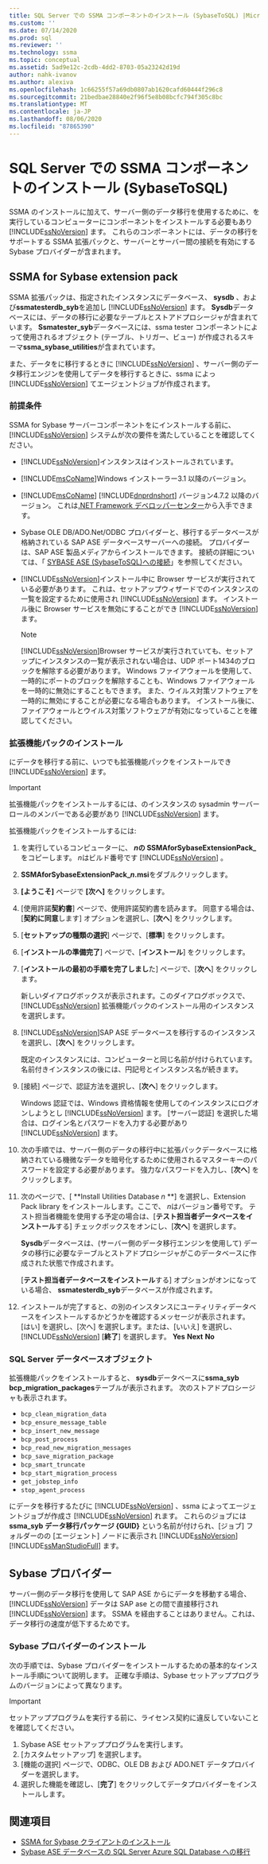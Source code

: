 ```yaml
---
title: SQL Server での SSMA コンポーネントのインストール (SybaseToSQL) |Microsoft Docs
ms.custom: ''
ms.date: 07/14/2020
ms.prod: sql
ms.reviewer: ''
ms.technology: ssma
ms.topic: conceptual
ms.assetid: 5ad9e12c-2cdb-4dd2-8703-05a23242d19d
author: nahk-ivanov
ms.author: alexiva
ms.openlocfilehash: 1c66255f57a69db0807ab1620cafd60444f296c8
ms.sourcegitcommit: 21bedbae28840e2f96f5e8b08bcfc794f305c8bc
ms.translationtype: MT
ms.contentlocale: ja-JP
ms.lasthandoff: 08/06/2020
ms.locfileid: "87865390"
---
```

# <a name="installing-ssma-components-on-sql-server-sybasetosql"></a>SQL Server での SSMA コンポーネントのインストール (SybaseToSQL)

SSMA のインストールに加えて、サーバー側のデータ移行を使用するために、を実行しているコンピューターにコンポーネントをインストールする必要もあり [!INCLUDE[ssNoVersion](../../includes/ssnoversion-md.md)] ます。 これらのコンポーネントには、データの移行をサポートする SSMA 拡張パックと、サーバーとサーバー間の接続を有効にする Sybase プロバイダーが含まれます。

## <a name="ssma-for-sybase-extension-pack"></a>SSMA for Sybase extension pack

SSMA 拡張パックは、指定されたインスタンスにデータベース、 **sysdb** 、および**ssmatesterdb_syb**を追加し [!INCLUDE[ssNoVersion](../../includes/ssnoversion-md.md)] ます。 **Sysdb**データベースには、データの移行に必要なテーブルとストアドプロシージャが含まれています。 **Ssmatester_syb**データベースには、ssma tester コンポーネントによって使用されるオブジェクト (テーブル、トリガー、ビュー) が作成されるスキーマ**ssma_sybase_utilities**が含まれています。

また、データをに移行するときに [!INCLUDE[ssNoVersion](../../includes/ssnoversion-md.md)] 、サーバー側のデータ移行エンジンを使用してデータを移行するときに、ssma によっ [!INCLUDE[ssNoVersion](../../includes/ssnoversion-md.md)] てエージェントジョブが作成されます。

### <a name="prerequisites"></a>前提条件

SSMA for Sybase サーバーコンポーネントをにインストールする前に、 [!INCLUDE[ssNoVersion](../../includes/ssnoversion-md.md)] システムが次の要件を満たしていることを確認してください。

- [!INCLUDE[ssNoVersion](../../includes/ssnoversion-md.md)]インスタンスはインストールされています。
- [!INCLUDE[msCoName](../../includes/msconame_md.md)]Windows インストーラー3.1 以降のバージョン。
- [!INCLUDE[msCoName](../../includes/msconame_md.md)] [!INCLUDE[dnprdnshort](../../includes/dnprdnshort_md.md)] バージョン4.7.2 以降のバージョン。 これは[.NET Framework デベロッパーセンター](https://go.microsoft.com/fwlink/?LinkId=48882)から入手できます。
- Sybase OLE DB/ADO.Net/ODBC プロバイダーと、移行するデータベースが格納されている SAP ASE データベースサーバーへの接続。 プロバイダーは、SAP ASE 製品メディアからインストールできます。 接続の詳細については、「 [SYBASE ASE &#40;SybaseToSQL&#41;への接続](../../ssma/sybase/connecting-to-sybase-ase-sybasetosql.md)」を参照してください。
- [!INCLUDE[ssNoVersion](../../includes/ssnoversion-md.md)]インストール中に Browser サービスが実行されている必要があります。 これは、セットアップウィザードでのインスタンスの一覧を設定するために使用され [!INCLUDE[ssNoVersion](../../includes/ssnoversion-md.md)] ます。 インストール後に Browser サービスを無効にすることができ [!INCLUDE[ssNoVersion](../../includes/ssnoversion-md.md)] ます。

  > [!NOTE]
  > [!INCLUDE[ssNoVersion](../../includes/ssnoversion-md.md)]Browser サービスが実行されていても、セットアップにインスタンスの一覧が表示されない場合は、UDP ポート1434のブロックを解除する必要があります。 Windows ファイアウォールを使用して、一時的にポートのブロックを解除することも、Windows ファイアウォールを一時的に無効にすることもできます。 また、ウイルス対策ソフトウェアを一時的に無効にすることが必要になる場合もあります。 インストール後に、ファイアウォールとウイルス対策ソフトウェアが有効になっていることを確認してください。

### <a name="installing-the-extension-pack"></a>拡張機能パックのインストール

にデータを移行する前に、いつでも拡張機能パックをインストールでき [!INCLUDE[ssNoVersion](../../includes/ssnoversion-md.md)] ます。

> [!IMPORTANT]
> 拡張機能パックをインストールするには、のインスタンスの sysadmin サーバーロールのメンバーである必要があり [!INCLUDE[ssNoVersion](../../includes/ssnoversion-md.md)] ます。

拡張機能パックをインストールするには:

1. を実行しているコンピューターに、 ***n*の SSMAforSybaseExtensionPack_** をコピーします。 *n*はビルド番号です [!INCLUDE[ssNoVersion](../../includes/ssnoversion-md.md)] 。
2. **SSMAforSybaseExtensionPack_*n*.msi**をダブルクリックします。
3. **[ようこそ]** ページで **[次へ]** をクリックします。
4. [使用許諾**契約書**] ページで、使用許諾契約書を読みます。 同意する場合は、[**契約に同意**します] オプションを選択し、[**次へ**] をクリックします。
5. [**セットアップの種類の選択**] ページで、[**標準**] をクリックします。
6. [**インストールの準備完了**] ページで、[**インストール**] をクリックします。
7. [**インストールの最初の手順を完了しまし**た] ページで、[**次へ**] をクリックします。

   新しいダイアログボックスが表示されます。このダイアログボックスで、 [!INCLUDE[ssNoVersion](../../includes/ssnoversion-md.md)] 拡張機能パックのインストール用のインスタンスを選択します。

8. [!INCLUDE[ssNoVersion](../../includes/ssnoversion-md.md)]SAP ASE データベースを移行するのインスタンスを選択し、[**次へ**] をクリックします。

   既定のインスタンスには、コンピューターと同じ名前が付けられています。 名前付きインスタンスの後には、円記号とインスタンス名が続きます。

9. [接続] ページで、認証方法を選択し、[**次へ**] をクリックします。

   Windows 認証では、Windows 資格情報を使用してのインスタンスにログオンしようとし [!INCLUDE[ssNoVersion](../../includes/ssnoversion-md.md)] ます。 [サーバー認証] を選択した場合は、ログイン名とパスワードを入力する必要があり [!INCLUDE[ssNoVersion](../../includes/ssnoversion-md.md)] ます。

10. 次の手順では、サーバー側のデータの移行中に拡張パックデータベースに格納されている機微なデータを暗号化するために使用されるマスターキーのパスワードを設定する必要があります。 強力なパスワードを入力し、[**次へ**] をクリックします。

11. 次のページで、[ **Install Utilities Database *n* **] を選択し、Extension Pack library をインストールします。ここで、 *n*はバージョン番号です。 テスト担当者機能を使用する予定の場合は、[**テスト担当者データベースをインストール**する] チェックボックスをオンにし、[**次へ**] を選択します。

    **Sysdb**データベースは、(サーバー側のデータ移行エンジンを使用して) データの移行に必要なテーブルとストアドプロシージャがこのデータベースに作成された状態で作成されます。

    [**テスト担当者データベースをインストール**する] オプションがオンになっている場合、 **ssmatesterdb_syb**データベースが作成されます。

12. インストールが完了すると、の別のインスタンスにユーティリティデータベースをインストールするかどうかを確認するメッセージが表示されます。 [はい] を選択し、[次へ] を選択します。または、[いいえ] を選択し、 [!INCLUDE[ssNoVersion](../../includes/ssnoversion-md.md)] [**終了**] を選択します。 **Yes** **Next** **No**

### <a name="sql-server-database-objects"></a>SQL Server データベースオブジェクト

拡張機能パックをインストールすると、 **sysdb**データベースに**ssma_syb bcp_migration_packages**テーブルが表示されます。 次のストアドプロシージャも表示されます。

- `bcp_clean_migration_data`
- `bcp_ensure_message_table`
- `bcp_insert_new_message`
- `bcp_post_process`
- `bcp_read_new_migration_messages`
- `bcp_save_migration_package`
- `bcp_smart_truncate`
- `bcp_start_migration_process`
- `get_jobstep_info`
- `stop_agent_process`

にデータを移行するたびに [!INCLUDE[ssNoVersion](../../includes/ssnoversion-md.md)] 、ssma によってエージェントジョブが作成さ [!INCLUDE[ssNoVersion](../../includes/ssnoversion-md.md)] れます。 これらのジョブには**ssma_syb データ移行パッケージ {GUID}** という名前が付けられ、[ジョブ] フォルダーのの [エージェント] ノードに表示され [!INCLUDE[ssNoVersion](../../includes/ssnoversion-md.md)] [!INCLUDE[ssManStudioFull](../../includes/ssmanstudiofull-md.md)] ます。  

## <a name="sybase-providers"></a>Sybase プロバイダー

サーバー側のデータ移行を使用して SAP ASE からにデータを移動する場合、 [!INCLUDE[ssNoVersion](../../includes/ssnoversion-md.md)] データは SAP ase との間で直接移行され [!INCLUDE[ssNoVersion](../../includes/ssnoversion-md.md)] ます。 SSMA を経由することはありません。これは、データ移行の速度が低下するためです。

### <a name="installing-the-sybase-providers"></a>Sybase プロバイダーのインストール

次の手順では、Sybase プロバイダーをインストールするための基本的なインストール手順について説明します。 正確な手順は、Sybase セットアッププログラムのバージョンによって異なります。

> [!IMPORTANT]
> セットアッププログラムを実行する前に、ライセンス契約に違反していないことを確認してください。

1. Sybase ASE セットアッププログラムを実行します。
2. [カスタムセットアップ] を選択します。
3. [機能の選択] ページで、ODBC、OLE DB および ADO.NET データプロバイダーを選択します。
4. 選択した機能を確認し、[**完了**] をクリックしてデータプロバイダーをインストールします。

## <a name="see-also"></a>関連項目

- [SSMA for Sybase クライアントのインストール](../../ssma/sybase/installing-ssma-for-sybase-client-sybasetosql.md)
- [Sybase ASE データベースの SQL Server Azure SQL Database への移行](../../ssma/sybase/migrating-sybase-ase-databases-to-sql-server-azure-sql-db-sybasetosql.md)
